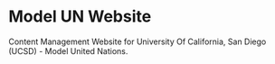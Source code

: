 # Model UN Website
Content Management Website for University Of California, San Diego (UCSD) - Model United Nations.
